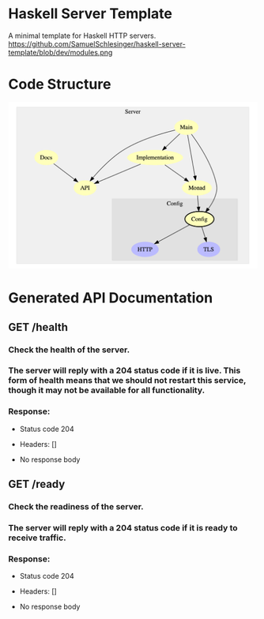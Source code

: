 # Haskell Server Template

A minimal template for Haskell HTTP servers.
https://github.com/SamuelSchlesinger/haskell-server-template/blob/dev/modules.png

# Code Structure

![Module Structure](https://github.com/SamuelSchlesinger/haskell-server-template/blob/main/modules.png)

# Generated API Documentation

## GET /health

### Check the health of the server.


### The server will reply with a 204 status code if it is live. This form of health means that we should not restart this service, though it may not be available for all functionality.


### Response:

- Status code 204
- Headers: []

- No response body

## GET /ready

### Check the readiness of the server.


### The server will reply with a 204 status code if it is ready to receive traffic.


### Response:

- Status code 204
- Headers: []

- No response body


